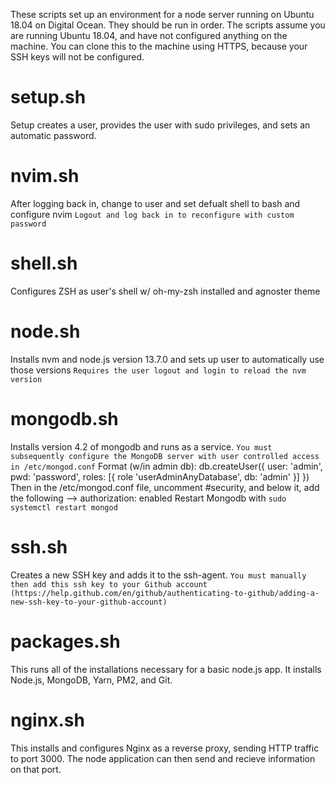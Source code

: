 These scripts set up an environment for a node server running on Ubuntu 18.04 on Digital Ocean. They should be run in order. The scripts assume you are running Ubuntu 18.04, and have not configured anything on the machine. You can clone this to the machine using HTTPS, because your SSH keys will not be configured.

# setup.sh
Setup creates a user, provides the user with sudo privileges, and sets an automatic password.

# nvim.sh
After logging back in, change to user and set defualt shell to bash and configure nvim 
`Logout and log back in to reconfigure with custom password`

# shell.sh
Configures ZSH as user's shell w/ oh-my-zsh installed and agnoster theme

# node.sh
Installs nvm and node.js version 13.7.0 and sets up user to automatically use those versions
`Requires the user logout and login to reload the nvm version`

# mongodb.sh
Installs version 4.2 of mongodb and runs as a service. 
`You must subsequently configure the MongoDB server with user controlled access in /etc/mongod.conf`
Format (w/in admin db): db.createUser({ user: 'admin', pwd: 'password', roles: [{ role 'userAdminAnyDatabase', db: 'admin' }] })
Then in the /etc/mongod.conf file, uncomment #security, and below it, add the following ––> authorization: enabled
Restart Mongodb with `sudo systemctl restart mongod`

# ssh.sh
Creates a new SSH key and adds it to the ssh-agent. 
`You must manually then add this ssh key to your Github account (https://help.github.com/en/github/authenticating-to-github/adding-a-new-ssh-key-to-your-github-account)`

# packages.sh 
This runs all of the installations necessary for a basic node.js app.
It installs Node.js, MongoDB, Yarn, PM2, and Git.

# nginx.sh

This installs and configures Nginx as a reverse proxy, sending HTTP traffic to port 3000.
The node application can then send and recieve information on that port.

